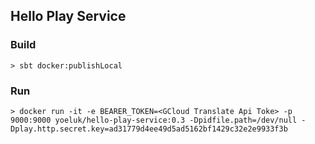 ## Hello Play Service

### Build

```
> sbt docker:publishLocal
```

### Run
```
> docker run -it -e BEARER_TOKEN=<GCloud Translate Api Toke> -p 9000:9000 yoeluk/hello-play-service:0.3 -Dpidfile.path=/dev/null -Dplay.http.secret.key=ad31779d4ee49d5ad5162bf1429c32e2e9933f3b
```